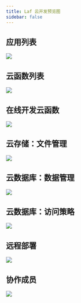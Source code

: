 ```yaml
---
title: Laf 云开发预览图
sidebar: false
---
```


## 应用列表
![](https://9b069020-06e3-4949-83d9-992a52ca99fe.lafyun.com/file/laf_preview_screens/apps.png)

## 云函数列表
![](https://9b069020-06e3-4949-83d9-992a52ca99fe.lafyun.com/file/laf_preview_screens/functions.png)

## 在线开发云函数
![](https://9b069020-06e3-4949-83d9-992a52ca99fe.lafyun.com/file/laf_preview_screens/ide.png)

## 云存储：文件管理
![](https://9b069020-06e3-4949-83d9-992a52ca99fe.lafyun.com/file/laf_preview_screens/files.png)

## 云数据库：数据管理
![](https://9b069020-06e3-4949-83d9-992a52ca99fe.lafyun.com/file/laf_preview_screens/collection.png)

## 云数据库：访问策略
![](https://9b069020-06e3-4949-83d9-992a52ca99fe.lafyun.com/file/laf_preview_screens/policy.png)

## 远程部署
![](https://9b069020-06e3-4949-83d9-992a52ca99fe.lafyun.com/file/laf_preview_screens/deploy.png)

## 协作成员
![](https://9b069020-06e3-4949-83d9-992a52ca99fe.lafyun.com/file/laf_preview_screens/member.png)
